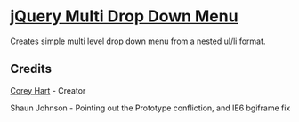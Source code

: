 [jQuery Multi Drop Down Menu](http://www.codenothing.com/archives/jquery/multi-level-drop-down-menu/)
========================

Creates simple multi level drop down menu from a nested ul/li format.

Credits
--------
[Corey Hart](http://www.codenothing.com) - Creator

Shaun Johnson - Pointing out the Prototype confliction, and IE6 bgiframe fix
